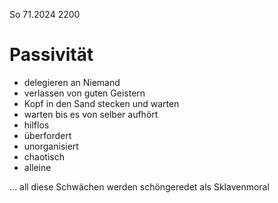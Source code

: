 So 71.2024 2200

# Passivität

- delegieren an Niemand
- verlassen von guten Geistern
- Kopf in den Sand stecken und warten
- warten bis es von selber aufhört
- hilflos
- überfordert
- unorganisiert
- chaotisch
- alleine

... all diese Schwächen
werden schöngeredet
als Sklavenmoral
